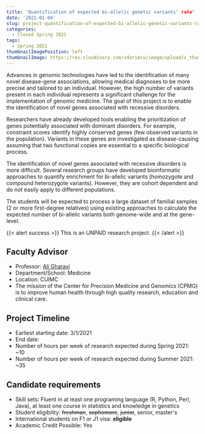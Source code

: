 ```yaml
---
title: 'Quantification of expected bi-allelic genetic variants' rate'
date: '2021-01-04'
slug: project-quantification-of-expected-bi-allelic-genetic-variants-rate
categories:
  - Closed Spring 2021
tags:
  - Spring 2021
thumbnailImagePosition: left
thumbnailImage: https://res.cloudinary.com/vdoriecu/image/upload/c_thumb,w_200,g_face/v1579110178/construction_c6dqbd.png
---
```

Advances in genomic technologies have led to the identification of many novel disease-gene associations, allowing medical diagnoses to be more precise and tailored to an individual. However, the high number of variants present in each individual represents a significant challenge for the implementation of genomic medicine. The goal of this project is to enable the identification of novel genes associated with recessive disorders.  

<!--more-->


Researchers have already developed tools enabling the prioritization of genes potentially associated with dominant disorders. For example, constraint scores identify  highly conserved genes (few observed variants in the population). Variants in these genes are investigated as disease-causing assuming that two functional copies are essential to a specific biological process. 

The identification of novel genes associated with recessive disorders is more difficult.  Several research groups have developed bioinformatic approaches to quantify enrichment for bi-allelic variants (homozygote and compound heterozygote variants).  However, they are cohort dependent and do not easily apply to different populations.  

The students will be expected to process a large dataset of familial samples (2 or more first-degree relatives) using existing approaches to calculate the expected number of bi-allelic variants both genome-wide and at the gene-level. 

{{< alert success >}}
This is an UNPAID research project.
{{< /alert >}}

## Faculty Advisor
+ Professor: [Ali Gharavi](http://columbiamedicine.org/cpmg/)
+ Department/School: Medicine
+ Location: CUIMC
+ The mission of the Center for Precision Medicine and Genomics (CPMG) is to improve human health through high quality research, education and clinical care.

## Project Timeline
+ Earliest starting date: 3/1/2021
+ End date: 
+ Number of hours per week of research expected during Spring 2021: ~10
+ Number of hours per week of research expected during Summer 2021: ~35

## Candidate requirements
+ Skill sets: Fluent in at least one programing language (R, Python, Perl, Java), at least one course in statistics and knowledge in genetics
+ Student eligibility: ~~freshman~~, ~~sophomore~~, ~~junior~~, senior, master's
+ International students on F1 or J1 visa: **eligible**
+ Academic Credit Possible: Yes

